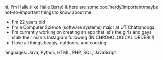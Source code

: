 hi, I'm Halle (like Halle Berry) & here are some cool/nerdy/important/maybe not-so-important things to know about me:

- I'm 22 years old
- I'm a Computer Science (software systems) major at UT Chattanooga
- I'm currently working on creating an app that let's the girls and gays stalk their man's Instagram following (IN CHRONOLOGICAL ORDER!!!)
- I love all things beauty, outdoors, and cooking

languages: Java, Python, HTML, PHP, SQL, JavaScript
